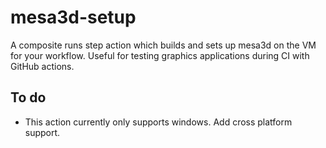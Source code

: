 # mesa3d-setup
A composite runs step action which builds and sets up mesa3d on the VM for your workflow. Useful for testing graphics applications during CI with GitHub actions.

## To do
* This action currently only supports windows. Add cross platform support.